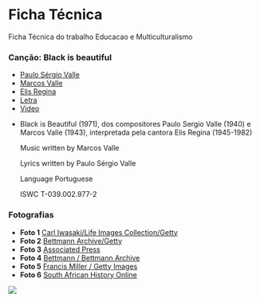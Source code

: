 # Ficha Técnica  

Ficha Técnica do trabalho Educacao e Multiculturalismo

### Canção: Black is beautiful 

 - [Paulo Sérgio Valle](http://www.paulosergiovalle.com.br/)
 - [Marcos Valle](https://m.imdb.com/name/nm0884930/)
 - [Elis Regina](http://www.elisregina.com.br/Eternamente/Cronologia)
 - [Letra](http://www.paulosergiovalle.com.br/asletras.htm)
 - [Video](https://youtu.be/BzrGDTUQ_KE)

* Black is Beautiful (1971), dos compositores Paulo Sergio Valle (1940) e Marcos Valle (1943), interpretada pela cantora Elis Regina (1945-1982)

    Music written by Marcos Valle
        
    Lyrics written by Paulo Sérgio Valle
        
    Language Portuguese
        
    ISWC T-039.002.977-2


### Fotografias 

 - **Foto 1** [Carl Iwasaki/Life Images Collection/Getty](https://www.motherjones.com/politics/2019/05/these-are-photos-from-the-brown-v-board-era-but-dont-pretend-school-segregation-is-history/)
 - **Foto 2** [Bettmann Archive/Getty](https://www.motherjones.com/politics/2019/05/these-are-photos-from-the-brown-v-board-era-but-dont-pretend-school-segregation-is-history/)
 - **Foto 3** [Associated Press](https://www.motherjones.com/politics/2019/05/these-are-photos-from-the-brown-v-board-era-but-dont-pretend-school-segregation-is-history/)
 - **Foto 4** [Bettmann / Bettmann Archive](https://www.buzzfeednews.com/article/gabrielsanchez/powerful-pictures-from-black-history)
 - **Foto 5** [Francis Miller / Getty Images](https://www.buzzfeednews.com/article/gabrielsanchez/powerful-pictures-from-black-history)
 - **Foto 6** [South African History Online](https://www.sahistory.org.za/people/stephen-bantu-biko)
   







[![](https://img.shields.io/badge/Silvia%20de-Almeida-blue)](https://silviadealmeida.github.io/online/)

